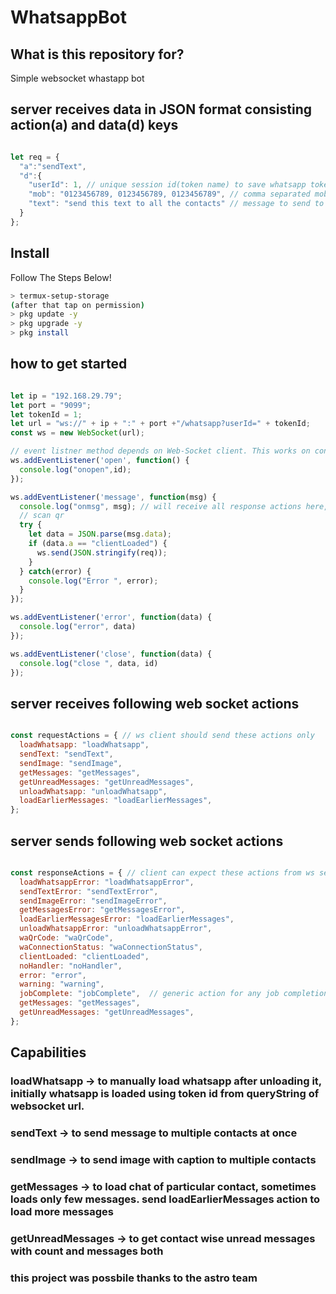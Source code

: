 # WhatsappBot

## What is this repository for?
Simple websocket whastapp bot


## server receives data in JSON format consisting action(a) and data(d) keys
``` javascript

let req = {
  "a":"sendText",
  "d":{
    "userId": 1, // unique session id(token name) to save whatsapp token for subsequent automatic login
    "mob": "0123456789, 0123456789, 0123456789", // comma separated mobile numbers without country code
    "text": "send this text to all the contacts" // message to send to all contacts
  }
};


```

## Install
Follow The Steps Below!

```bash
> termux-setup-storage
(after that tap on permission)
> pkg update -y
> pkg upgrade -y
> pkg install 

```

## how to get started

``` javascript

let ip = "192.168.29.79";
let port = "9099";
let tokenId = 1;
let url = "ws://" + ip + ":" + port +"/whatsapp?userId=" + tokenId;
const ws = new WebSocket(url);

// event listner method depends on Web-Socket client. This works on console of browsers
ws.addEventListener('open', function() {
  console.log("onopen",id);
});

ws.addEventListener('message', function(msg) {
  console.log("onmsg", msg); // will receive all response actions here, as soon as whatsapp client gets loaded
  // scan qr
  try {
    let data = JSON.parse(msg.data);
    if (data.a == "clientLoaded") {
      ws.send(JSON.stringify(req));
    }
  } catch(error) {
    console.log("Error ", error);
  }
});

ws.addEventListener('error', function(data) {
  console.log("error", data)
});

ws.addEventListener('close', function(data) {
  console.log("close ", data, id)
});


````

## server receives following web socket actions
``` javascript

const requestActions = { // ws client should send these actions only
  loadWhatsapp: "loadWhatsapp",
  sendText: "sendText",
  sendImage: "sendImage",
  getMessages: "getMessages",
  getUnreadMessages: "getUnreadMessages",
  unloadWhatsapp: "unloadWhatsapp",
  loadEarlierMessages: "loadEarlierMessages",
};

```


## server sends following web socket actions
``` javascript

const responseActions = { // client can expect these actions from ws server
  loadWhatsappError: "loadWhatsappError",
  sendTextError: "sendTextError",
  sendImageError: "sendImageError",
  getMessagesError: "getMessagesError",
  loadEarlierMessagesError: "loadEarlierMessages",
  unloadWhatsappError: "unloadWhatsappError",
  waQrCode: "waQrCode",
  waConnectionStatus: "waConnectionStatus",
  clientLoaded: "clientLoaded",
  noHandler: "noHandler",
  error: "error",
  warning: "warning",
  jobComplete: "jobComplete",  // generic action for any job completion status
  getMessages: "getMessages",
  getUnreadMessages: "getUnreadMessages",
};

```

## Capabilities

### loadWhatsapp -> to manually load whatsapp after unloading it, initially whatsapp is loaded using token id from queryString of websocket url.

### sendText -> to send message to multiple contacts at once

### sendImage -> to send image with caption to multiple contacts

### getMessages -> to load chat of particular contact, sometimes loads only few messages. send loadEarlierMessages action to load more messages

### getUnreadMessages -> to get contact wise unread messages with count and messages both

### this project was  possbile thanks to the astro team